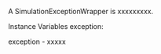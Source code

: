 A SimulationExceptionWrapper is xxxxxxxxx.Instance Variables	exception:		<Object>exception	- xxxxx